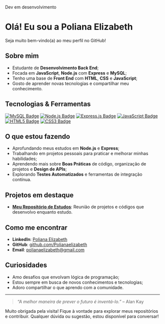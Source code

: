 Dev em desenvolvimento

# Olá! Eu sou a Poliana Elizabeth

Seja muito bem-vindo(a) ao meu perfil no GitHub! 

## Sobre mim

- Estudante de **Desenvolvimento Back End**;
- Focada em **JavaScript**, **Node.js** com **Express** e **MySQL**;
- Tenho uma base de **Front End** com **HTML**, **CSS** e **JavaScript**;
- Gosto de aprender novas tecnologias e compartilhar meu conhecimento.

## Tecnologias & Ferramentas

[![MySQL Badge](https://img.shields.io/badge/-MySQL-4479A1?style=flat-square&logo=mysql&logoColor=white)]()
[![Node.js Badge](https://img.shields.io/badge/-Node.js-339933?style=flat-square&logo=node.js&logoColor=white)]()
[![Express.js Badge](https://img.shields.io/badge/-Express.js-000000?style=flat-square&logo=express&logoColor=white)]()
[![JavaScript Badge](https://img.shields.io/badge/-JavaScript-F7DF1E?style=flat-square&logo=javascript&logoColor=black)]()
[![HTML5 Badge](https://img.shields.io/badge/-HTML5-E34F26?style=flat-square&logo=html5&logoColor=white)]()
[![CSS3 Badge](https://img.shields.io/badge/-CSS3-1572B6?style=flat-square&logo=css3&logoColor=white)]()

## O que estou fazendo

- Aprofundando meus estudos em **Node.js** e **Express**;
- Trabalhando em projetos pessoais para praticar e melhorar minhas habilidades;
- Aprendendo mais sobre **Boas Práticas** de código, organização de projetos e **Design de APIs**;
- Explorando **Testes Automatizados** e ferramentas de integração contínua.

## Projetos em destaque

- [**Meu Repositório de Estudos**](https://github.com/Polianaelizabeth?tab=repositories): Reunião de projetos e códigos que desenvolvo enquanto estudo.

## Como me encontrar

- **LinkedIn**: [Poliana Elizabeth](https://www.linkedin.com/in/polianaelizabeth/)  
- **GitHub**: [github.com/Polianaelizabeth](https://github.com/Polianaelizabeth)  
- **Email**: polianaelizabeth@gmail.com

## Curiosidades

- Amo desafios que envolvam lógica de programação;
- Estou sempre em busca de novos conhecimentos e tecnologias;
- Adoro compartilhar o que aprendo com a comunidade.

---

> _“A melhor maneira de prever o futuro é inventá-lo.”_ – Alan Kay

Muito obrigada pela visita! Fique à vontade para explorar meus repositórios e contribuir. Qualquer dúvida ou sugestão, estou disponível para conversar!

